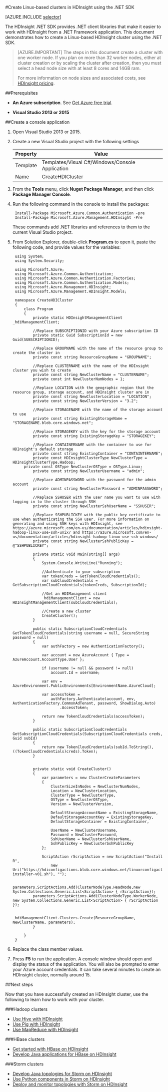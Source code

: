 <properties
    pageTitle="Create Hadoop, HBase, or Storm clusters on Linux in HDInsight using cURL and the Azure REST API | Microsoft Azure"
    description="Learn how to create Hadoop, HBase, or Storm clusters on Linux for HDInsight using cURL and the Azure REST API."
    services="hdinsight"
    documentationCenter=""
    authors="mumian"
    manager="paulettm"
    editor="cgronlun"
    tags="azure-portal"/>

<tags
    ms.service="hdinsight"
    ms.devlang="na"
    ms.topic="article"
    ms.tgt_pltfrm="na"
    ms.workload="big-data"
    ms.date="10/23/2015"
    ms.author="jgao"/>

#Create Linux-based clusters in HDInsight using the .NET SDK

[AZURE.INCLUDE [selector](../../includes/hdinsight-create-linux-cluster-selector.md)]

The HDInsight .NET SDK provides .NET client libraries that make it easier to work with HDInsight from a .NET Framework application. This document demonstrates how to create a Linux-based HDInsight cluster using the .NET SDK.

> [AZURE.IMPORTANT] The steps in this document create a cluster with one worker node. If you plan on more than 32 worker nodes, either at cluster creation or by scaling the cluster after creation, then you must select a head node size with at least 8 cores and 14GB ram.
>
> For more information on node sizes and associated costs, see [HDInsight pricing](https://azure.microsoft.com/pricing/details/hdinsight/).

##Prerequisites

- **An Azure subscription**. See [Get Azure free trial](http://azure.microsoft.com/documentation/videos/get-azure-free-trial-for-testing-hadoop-in-hdinsight/).

- __Visual Studio 2013 or 2015__

##Create a console application

1. Open Visual Studio 2013 or 2015.

2. Create a new Visual Studio project with the following settings

    |Property|Value|
    |--------|-----|
    |Template|Templates/Visual C#/Windows/Console Application|
    |Name|CreateHDICluster|

5. From the **Tools** menu, click **Nuget Package Manager**, and then click **Package Manager Console**.

6. Run the following command in the console to install the packages:

        Install-Package Microsoft.Azure.Common.Authentication -pre
        Install-Package Microsoft.Azure.Management.HDInsight -Pre

    These commands add .NET libraries and references to them to the current Visual Studio project.

6. From Solution Explorer, double-click **Program.cs** to open it, paste the following code, and provide values for the variables:

        using System;
        using System.Security;
        
        using Microsoft.Azure;
        using Microsoft.Azure.Common.Authentication;
        using Microsoft.Azure.Common.Authentication.Factories;
        using Microsoft.Azure.Common.Authentication.Models;
        using Microsoft.Azure.Management.HDInsight;
        using Microsoft.Azure.Management.HDInsight.Models;
        
        namespace CreateHDICluster
        {
            class Program
            {
                private static HDInsightManagementClient _hdiManagementClient;
                
                //Replace SUBSCRIPTIONID with your Azure subscription ID
                private static Guid SubscriptionId = new Guid(SUBSCRIPTIONID);
                
                //Replace GROUPNAME with the name of the resource group to create the cluster in
                private const string ResourceGroupName = "GROUPNAME";
                
                //Replace CLUSTERNAME with the name of the HDInsight cluster you wish to create
                private const string NewClusterName = "CLUSTERNAME";
                private const int NewClusterNumNodes = 1;
                
                //Replace LOCATION with the geographic region that the resource group, storage account, and HDInsight cluster are in
                private const string NewClusterLocation = "LOCATION";
                private const string NewClusterVersion = "3.2";
                
                //Replace STORAGENAME with the name of the storage account to use
                private const string ExistingStorageName = "STORAGENAME.blob.core.windows.net";
                
                //Replace STORAGEKEY with the key for the storage account
                private const string ExistingStorageKey = "STORAGEKEY";
                
                //Replace CONTAINERNAME with the container to use for HDInsight's default storage
                private const string ExistingContainer = "CONTAINTERNAME";
                private const HDInsightClusterType NewClusterType = HDInsightClusterType.Hadoop;
            private const OSType NewClusterOSType = OSType.Linux;
                private const string NewClusterUsername = "admin";
                
                //Replace ADMINPASSWORD with the password for the admin account
                private const string NewClusterPassword = "ADMINPASSWORD";
                
                //Replace SSHUSER with the user name you want to use with logging in to the cluster through SSH
                private const string NewClusterSshUserName = "SSHUSER";
                
                //Replace SSHPUBLICKEY with the public key certificate to use when authenticating the SSH user. For more information on generating and using SSH keys with HDInsight, see https://azure.microsoft.com/en-us/documentation/articles/hdinsight-hadoop-linux-use-ssh-unix/ and https://azure.microsoft.com/en-us/documentation/articles/hdinsight-hadoop-linux-use-ssh-windows/
                private const string NewClusterSshPublicKey = @"SSHPUBLICKEY";
        
                private static void Main(string[] args)
                {
                    System.Console.WriteLine("Running");
                    
                    //Authenticate to your subscription
                    var tokenCreds = GetTokenCloudCredentials();
                    var subCloudCredentials = GetSubscriptionCloudCredentials(tokenCreds, SubscriptionId);
        
                    //Get an HDIManagement client
                    _hdiManagementClient = new HDInsightManagementClient(subCloudCredentials);
        
                    //Create a new cluster
                    CreateCluster();
                }
        
                public static SubscriptionCloudCredentials GetTokenCloudCredentials(string username = null, SecureString password = null)
                {
                    var authFactory = new AuthenticationFactory();
        
                    var account = new AzureAccount { Type = AzureAccount.AccountType.User };
        
                    if (username != null && password != null)
                        account.Id = username;
        
                    var env = AzureEnvironment.PublicEnvironments[EnvironmentName.AzureCloud];
        
                    var accessToken =
                        authFactory.Authenticate(account, env, AuthenticationFactory.CommonAdTenant, password, ShowDialog.Auto)
                            .AccessToken;
        
                    return new TokenCloudCredentials(accessToken);
                }
        
                public static SubscriptionCloudCredentials GetSubscriptionCloudCredentials(SubscriptionCloudCredentials creds, Guid subId)
                {
                    return new TokenCloudCredentials(subId.ToString(), ((TokenCloudCredentials)creds).Token);
                }
        
        
                private static void CreateCluster()
                {
                    var parameters = new ClusterCreateParameters
                    {
                        ClusterSizeInNodes = NewClusterNumNodes,
                        Location = NewClusterLocation,
                        ClusterType = NewClusterType,
                        OSType = NewClusterOSType,
                        Version = NewClusterVersion,
        
                        DefaultStorageAccountName = ExistingStorageName,
                        DefaultStorageAccountKey = ExistingStorageKey,
                        DefaultStorageContainer = ExistingContainer,
        
                        UserName = NewClusterUsername,
                        Password = NewClusterPassword,
                        SshUserName = NewClusterSshUserName,
                        SshPublicKey = NewClusterSshPublicKey
                    };
        
                    ScriptAction rScriptAction = new ScriptAction("Install R",
                        new Uri("https://hdiconfigactions.blob.core.windows.net/linuxrconfigactionv01/r-installer-v01.sh"), "");
        
                    parameters.ScriptActions.Add(ClusterNodeType.HeadNode,new System.Collections.Generic.List<ScriptAction> { rScriptAction});
                parameters.ScriptActions.Add(ClusterNodeType.WorkerNode, new System.Collections.Generic.List<ScriptAction> { rScriptAction });
                    
                    _hdiManagementClient.Clusters.Create(ResourceGroupName, NewClusterName, parameters);
                }
        
            }
        }

        
10. Replace the class member values.

7. Press **F5** to run the application. A console window should open and display the status of the application. You will also be prompted to enter your Azure account credentials. It can take several minutes to create an HDInsight cluster, normally around 15.

##Next steps

Now that you have successfully created an HDInsight cluster, use the following to learn how to work with your cluster. 

###Hadoop clusters

* [Use Hive with HDInsight](hdinsight-use-hive.md)
* [Use Pig with HDInsight](hdinsight-use-pig.md)
* [Use MapReduce with HDInsight](hdinsight-use-mapreduce.md)

###HBase clusters

* [Get started with HBase on HDInsight](hdinsight-hbase-tutorial-get-stared-linux.md)
* [Develop Java applications for HBase on HDInsight](hdinsight-hbase-build-java-maven-linux)

###Storm clusters

* [Develop Java topologies for Storm on HDInsight](hdinsight-storm-develop-java-topology.md)
* [Use Python components in Storm on HDInsight](hdinsight-storm-develop-python.md)
* [Deploy and monitor topologies with Storm on HDInsight](hdinsight-storm-deploy-monitor-topology-linux.md)
